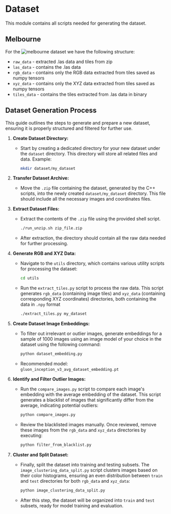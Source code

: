 # Dataset

This module contains all scripts needed for generating the dataset.

## Melbourne

For the ![melbourne dataset](https://discover.data.vic.gov.au/dataset/city-of-melbourne-3d-point-cloud-2018) we have the following structure:

- ```raw_data``` - extracted .las data and tiles from zip
- ```las_data``` - contains the .las data
- ```rgb_data``` - contains only the RGB data extracted from tiles saved as numpy tensors
- ```xyz_data``` - contains only the XYZ data extracted from tiles saved as numpy tensors
- ```tiles_data``` - contains the tiles extracted from .las data in binary

## Dataset Generation Process

This guide outlines the steps to generate and prepare a new dataset, ensuring it is properly structured and filtered for further use.

1. **Create Dataset Directory:**
   - Start by creating a dedicated directory for your new dataset under the `dataset` directory. This directory will store all related files and data. Example:
     ```bash
     mkdir dataset/my_dataset
     ```

2. **Transfer Dataset Archive:**
   - Move the `.zip` file containing the dataset, generated by the C++ scripts, into the newly created `dataset/my_dataset` directory. This file should include all the necessary images and coordinates files.

3. **Extract Dataset Files:**
   - Extract the contents of the `.zip` file using the provided shell script.
     ```bash
     ./run_unzip.sh zip_file.zip
     ```
   - After extraction, the directory should contain all the raw data needed for further processing.

4. **Generate RGB and XYZ Data:**
   - Navigate to the `utils` directory, which contains various utility scripts for processing the dataset:
     ```bash
     cd utils
     ```
   - Run the `extract_tiles.py` script to process the raw data. This script generates `rgb_data` (containing image tiles) and `xyz_data` (containing corresponding XYZ coordinates) directories, both containing the data in `.npy` format
     ```bash
     ./extract_tiles.py my_dataset
     ```

5. **Create Dataset Image Embeddings:**
   - To filter out irrelevant or outlier images, generate embeddings for a sample of 1000 images using an image model of your choice in the dataset using the following command:
     ```bash
     python dataset_embedding.py
     ```
   - Recommended model: `gluon_inception_v3_avg_dataset_embedding.pt`

6. **Identify and Filter Outlier Images:**
   - Run the `compare_images.py` script to compare each image's embedding with the average embedding of the dataset. This script generates a blacklist of images that significantly differ from the average, indicating potential outliers:
     ```bash
     python compare_images.py
     ```
   - Review the blacklisted images manually. Once reviewed, remove these images from the `rgb_data` and `xyz_data` directories by executing:
     ```bash
     python filter_from_blacklist.py
     ```

7. **Cluster and Split Dataset:**
   - Finally, split the dataset into training and testing subsets. The `image_clustering_data_split.py` script clusters images based on their color histograms, ensuring an even distribution between `train` and `test` directories for both `rgb_data` and `xyz_data`:
     ```bash
     python image_clustering_data_split.py
     ```
   - After this step, the dataset will be organized into `train` and `test` subsets, ready for model training and evaluation.
